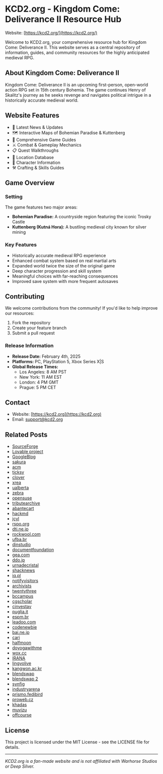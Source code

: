 # KCD2.org - Kingdom Come: Deliverance II Resource Hub

Website: [https://kcd2.org/](https://kcd2.org/)

Welcome to KCD2.org, your comprehensive resource hub for Kingdom Come: Deliverance II. This website serves as a central repository of information, guides, and community resources for the highly anticipated medieval RPG.

## About Kingdom Come: Deliverance II

Kingdom Come: Deliverance II is an upcoming first-person, open-world action RPG set in 15th century Bohemia. The game continues Henry of Skalitz's journey as he seeks revenge and navigates political intrigue in a historically accurate medieval world.

## Website Features

- 📰 Latest News & Updates
- 🗺️ Interactive Maps of Bohemian Paradise & Kuttenberg
- 📖 Comprehensive Game Guides
- ⚔️ Combat & Gameplay Mechanics
- 📋 Quest Walkthroughs
- 🏰 Location Database
- 👥 Character Information
- ⚒️ Crafting & Skills Guides

## Game Overview

### Setting
The game features two major areas:
- **Bohemian Paradise:** A countryside region featuring the iconic Trosky Castle
- **Kuttenberg (Kutná Hora):** A bustling medieval city known for silver mining

### Key Features
- Historically accurate medieval RPG experience
- Enhanced combat system based on real martial arts
- Expanded world twice the size of the original game
- Deep character progression and skill system
- Meaningful choices with far-reaching consequences
- Improved save system with more frequent autosaves

## Contributing

We welcome contributions from the community! If you'd like to help improve our resources:

1. Fork the repository
2. Create your feature branch
3. Submit a pull request

### Release Information
- **Release Date:** February 4th, 2025
- **Platforms:** PC, PlayStation 5, Xbox Series X|S
- **Global Release Times:**
  - Los Angeles: 8 AM PST
  - New York: 11 AM EST
  - London: 4 PM GMT
  - Prague: 5 PM CET

## Contact

- Website: [https://kcd2.org](https://kcd2.org)
- Email: [support@kcd2.org](support@kcd2.org)

## Related Posts
- [SourceForge](https://sourceforge.net/projects/kcd2/)
- [Lovable project](https://launched.lovable.app/kcd2)
- [GoogleBlog](https://developers-id.googleblog.com/2023/03/vidio-perkuat-kesuksesannya-di.html?sc=1739616699533#c3991329339995274565)
- [sakura](http://www15420ui.sakura.ne.jp/snapblog/diary/class/20081129_02.htm#wb)
- [acm](https://interactions.acm.org/blog/view/embodied-games-from-nyu-itp/comment_added#comments)
- [ticksy](https://veented.ticksy.com/ticket/3606708)
- [clover](https://community.clover.com/questions/56930/apple-pay-for-hosted-checkout.html?childToView=113654#answer-113654)
- [xrea](http://eivissa.s3.xrea.com/ClubSantAntoni/)
- [ualberta](https://icon4.biology.ualberta.ca/scientific-organizing-committee/#comment-642681)
- [zebra](https://developer.zebra.com/blog/ai-gets-mind-its-own-could-be-how-skynet-starts#comment-53849)
- [opensuse](https://hackweek.opensuse.org/projects/extend-repomd-parser-with-appstream-data)
- [tributearchive](https://www.tributearchive.com/resources/2bc817b7-9db2-44d1-a919-0115b60711b3/finding-the-right-grief-counselor)
- [abantecart](https://forum.abantecart.com/index.php?topic=8552.0)
- [hackmd](https://hackmd.io/pvbO02D9ROWtJu1ODHq10Q?comment=18b3b7c2-3c75-47bc-9112-ca6f51d8fcb1&utm_source=comment-card&utm_medium=icon)
- [jcyl](https://www.educa.jcyl.es/blogs/en/leyendo/fase-provincial-burgos-i-certamen-lectura-publico)
- [rspo.org](http://forum.ga18.rspo.org/viewtopic.php?f=8&t=30798&p=264769#p264769)
- [dti.ne.jp](https://webkit.dti.ne.jp/bbs1/mekahouse/mekag/)
- [rockwool.com](https://as-cn-video.rockwool.com/7-strengths-testing-thermal)
- [ufba.br](https://noosfero.ufba.br/freeaccounts/blog/apk-download#!)
- [dinstudio](http://www.i21kf.dinstudio.se/blog_22_12.html)
- [documentfoundation](https://bugs.documentfoundation.org/show_bug.cgi?id=69280)
- [gea.com](https://webinar.gea.com/gea09ammoniadavidchristine3mp4)
- [ddo.jp](http://hktagb.ddo.jp/diarypro-vb/diary.cgi?date=20220211)
- [urnadecristal](https://www.urnadecristal.gov.co/pacto_justicia_tarifaria_que_es?page=1#comment-708)
- [shacknews](https://www.shacknews.com/article/138521/milk-palworld?ref=chatty#item_42740292)
- [iq.pl](http://www.pvp.iq.pl/thread-5012-page-2.html)
- [notifyvisitors](https://help.notifyvisitors.com/article/en-us/what-are-different-push-campaigns-and-its-types)
- [archivists](https://www2.archivists.org/statements/saa-council-statement-on-black-lives-and-archives#comment-6151)
- [twentythree](https://bl.twentythree.com/alment-inside-historisk-retssag-er)
- [bccampus](https://scope.bccampus.ca/mod/forum/discuss.php?d=27908#p109335)
- [cgscholar](https://cgscholar.com/community/profiles/user-46780/updates/53640)
- [cinvestav](https://difusion.cinvestav.mx/La-Academia/Galer%C3%ADa/emodule/6215/eitem/515)
- [puglia.it](https://edottosgd.sanita.puglia.it/knowledgetree/action.php?kt_path_info=ktcore.actions.document.discussion&fDocumentId=16186&fThreadId=240&action=viewThread)
- [espm.br](https://www.interacao.espm.br/post/desentoca-2020)
- [leadoo.com](https://webinar.leadoo.com/kan-du-grunderna-i-1)
- [codenewbie](https://community.codenewbie.org/zorian/5-best-email-apis-for-developers-an-overview-5g43/comments)
- [bai.ne.jp](https://suzujrtugofwar.blog.bai.ne.jp/?eid=109124)
- [cari](https://b.cari.com.my/home.php?mod=space&uid=2223192&do=album&picid=150517)
- [halfmoon](https://is.halfmoon.jp/thankyou/uni_patio/uni_patio.cgi?mode=view&no=4561)
- [doyogawithme](https://www.doyogawithme.com/blog/how-wheel-pose#comment-155933)
- [wox.cc](https://sorairo.bbs.wox.cc/#form)
- [IRANA](https://inara.cz/kingdom-come-2/board-thread/12075/#newpost)
- [lingvolive](https://www.lingvolive.com/ru-ru/community/posts/1501343)
- [kangwon.ac.kr](http://sar.kangwon.ac.kr/spboard/board.cgi?id=mathone16&action=view&gul=5&page=1&go_cnt=1&sort=down#ETC_5_87)
- [blendswap](https://blendswap.com/blend/31259)
- [blendswap 2](https://www.blendswap.com/blend/21290)
- [synfig](https://www.synfig.org/issues/thebuggenie/synfig/issues/7180)
- [industryarena](https://en.industryarena.com/forum/showthread.php?t=457780&p=2549206)
- [prismo.fedibird](https://prismo.fedibird.com/posts/4cbdbfc2-2af6-4317-884a-90125cb7d45c)
- [proweb.cz](https://volejbalrepy.proweb.cz/rozpisy/kde-najdu-spolehlivy-obchod-s-jednorazovymi-elektronickymi-cigaretami-6058/prispevek-vytvoren#pwcmfef-post-55395)
- [khadas](https://www.khadas.com/post/khadas-vim3-won-t-use-s922x)
- [muvizu](https://videos.muvizu.com/Profile/Kimberley228K/Latest/)
- [offcourse](https://offcourse.co/users/activity/14228/)


## License

This project is licensed under the MIT License - see the LICENSE file for details.

---

*KCD2.org is a fan-made website and is not affiliated with Warhorse Studios or Deep Silver.*
